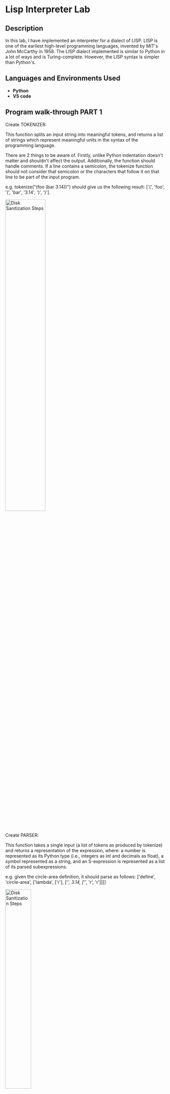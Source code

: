 <h1>Lisp Interpreter Lab</h1>
<h2>Description</h2>
In this lab, I have implemented an interpreter for a dialect of LISP. LISP is one of the earliest high-level programming languages, invented by MIT's John McCarthy in 1958. The LISP dialect implemented is similar to Python in a lot of ways and is Turing-complete. However, the LISP syntax is simpler than Python's.<br />

<h2>Languages and Environments Used</h2>

- <b>Python</b> 
- <b>VS code</b>

<h2>Program walk-through PART 1</h2>

<p align="left">
Create TOKENIZER:<br/>

This function splits an input string into meaningful tokens, and returns a list of strings which represent meaningful units in the syntax of the programming language. <br/>

There are 2 things to be aware of. Firstly, unlike Python indentation doesn't matter and shouldn't affect the output. Additionally, the function should handle comments. If a line contains a semicolon, the tokenize function should not consider that semicolon or the characters that follow it on that line to be part of the input program. 

e.g. tokenize("(foo (bar 3.14))") should give us the following result: ['(', 'foo', '(', 'bar', '3.14', ')', ')'].

<img src="https://imgur.com/XBqK7dg.png" height="50%" width="50%" alt="Disk Sanitization Steps"/>
<br />
<br />

<p align="left">
Create PARSER:<br/>

This function takes a single input (a list of tokens as produced by tokenize) and returns a representation of the expression, where: a number is represented as its Python type (i.e., integers as int and decimals as float), a symbol represented as a string, and an S-expression is represented as a list of its parsed subexpressions.

e.g. given the circle-area definition, it should parse as follows: ['define', 'circle-area', ['lambda', ['r'], ['*', 3.14, ['*', 'r', 'r']]]]

<img src="https://imgur.com/HVZIZYu.png" height="40%" width="40%" alt="Disk Sanitization Steps"/>
<br />
<br />

<p align="left">
Create EVALUATOR:<br/>

Given the syntax tree (a fully parsed expression) and its working frame, this function evaluates it according to the rules of the Scheme language.

Things to consider:
- Add mathematical operations to the built-in functions dictionary
- Consider different special forms such as 'define' and 'lambda'
- Create a 'Frames' class that has attributes to add and search a name
- Create a 'Functions' class that has a 'call' attribute 
- If a symbol exists as a key in the frame (or a parent frame), evaluate returns the associated value.
- Given a compound expression representing a function call, each of the subexpressions should be evaluated in the given frame.

 
Examples:
evaluate('+') returns the function object associated with addition.
evaluate(3.14) return 3.14.
evaluate(['+', 3, 7, 2]), corresponding to (+ 3 7 2), return 12.
(Note that this should work for nested expressions as well. evaluate(['+', 3, ['-', 7, 5]]), corresponding to (+ 3 (- 7 5)), should return 5.)

<img src="https://imgur.com/wrvMiCn.png" height="50%" width="50%" alt="Disk Sanitization Steps"/>
<br />
<img src="https://imgur.com/biDEZuZ.png" height="50%" width="50%" alt="Disk Sanitization Steps"/>
<br />

<h2>Program walk-through PART 2</h2>

<p align="left">
Add support for CONDITIONAL execution: <br/>

This is done via the 'if' special form, which has the following form: (if PRED TRUE_EXP FALSE_EXP). To evaluate this form, we need to first evaluate PRED (the predicate). If PRED evaluates to true, the result of this expression is the result of evaluating TRUE_EXP; 
if PRED instead evaluates to false, the result of this expression is the result of evaluating FALSE_EXP. 

To implement 'if', we will need a way to represent Boolean values in Scheme. I chose to represent Boolean values as "#t" and "#f" in the builtt-in schemes, and added several other built-in functions such as ">", "<=", "not". 
<br />
<br />
<br />
<p align="left">
Add support for LISTS: <br/>

In Scheme, I have represented lists as linked lists. Other steps involved in adding support for lists are: creating a 'Pair' class to represent a cons cell (consists of 2 values: car, cdr) and creating helper functions. These helper functions include one that constructs a list (make_list), finds its length (length), return an element at a given index (list_ref), concatenate lists (append_two_schemelists, append). 

Beyond these functions, the following will allow us to easily construct new lists from existing ones. 
- (map FUNCTION LIST) returns a new list containing the results of applying the given function to each element of the given list
e.g. (map (lambda (x) (* 2 x)) (list 1 2 3)) produces the list (2 4 6).
- (filter FUNCTION LIST) returns a new list with only the elements of the given list for which the given function returns True.
e.g. (filter (lambda (x) (> x 0)) (list -1 2 -3 4)) produces the list (2 4).
- (reduce FUNCTION LIST INITVAL) successively applies the given function to the elements in the list, maintaining an intermediate result along the way.
e.g. (reduce * (list 9 8 7) 1) gives 504
<br />
<br />
<p align="left">
Consider evaluating MULTIPLE expressions:  <br/>
Introduce a new built-in function called begin, which returns its last argument. 

e.g. (begin (define x 7) (define y 8) (- x y)) should evaluate to -1.
<br />
<br />
<br />
<p align="left">
Update EVALUATOR: <br/>

Updates:
- 'Frames' to have attributes remove_name and find_variable <br/>
<img src= "https://imgur.com/gkeEvoP.png" height="40%" width="40%" alt="Disk Sanitization Steps"/>
<br />
More Updates: <br/>
- 'and' should be a special form that returns True if all arguments are True. e.g. (and (> 3 2) (< 7 8)) evaluates to False. <br/>
- 'or' should be a special form that returns True if one argument is True e.g. (or (> 3 2) (< 4 3)) evaluates to True. <br/>
- 'del' deletes variable bindings within the current frame. <br/>
- 'let' creates local variable definitions. <br/>
- 'set' changes the value of an existing variable <br/>
 <br/>
<img src= "https://imgur.com/evF17mM.png" height="50%" width="50%" alt="Disk Sanitization Steps"/>
<img src= "https://imgur.com/i09VVWS.png" height="50%" width="50%" alt="Disk Sanitization Steps"/>

<h2>All Helper Functions:</h2>
- mult:  return the result of multiplying all arguments in a list<br />
- div:  return the result of dividing the first argument of a list by everything in a list<br />
- equal:  returns True if all arguments in a list are equal, else False <br />
- greater:  returns True if list is in decreasing order, else False <br />
- greater_or_equal:  returns True if list is in non-increasing order, else False <br />
- less:  returns True if list is in increasing order, else False <br />
- less:  returns True if list is in non-decreasing order, else False <br />
- negative:  built-in function that takes a single argument (list of len 1) and evaluates to False if its argument is True, vice versa <br />
- cons:  returns a new pair of (car, cdr), given a list <br />
- get_car:  returns 1st element of a list of a cons cell (cons cell e.g. (cons 1 2) - returns the 'car' 1) <br />
- get_cdr:  returns 2nd element of a list of a cons cell (cons cell e.g. (cons 1 2) - returns the 'cdr' 2) <br />
- make_list:  makes a scheme list, represented as a Pair, given a list <br />
- is_linkedlist:  takes a list of length 1 which contains an object, and returns True if that object is a linked list (this is list in scheme), else False (list in scheme is represented as a Pair) <br />
- length:  returns the length of a list <br />
- list_ref:  takes a list and a nonnegative index, and returns the element at the given index in the given list <br />
- append_two_schemelists:  returns a new list representing the concatenation of two given lists <br />
- append:  returns a new list representing the concatenation of an arbitrary number of lists. <br />
